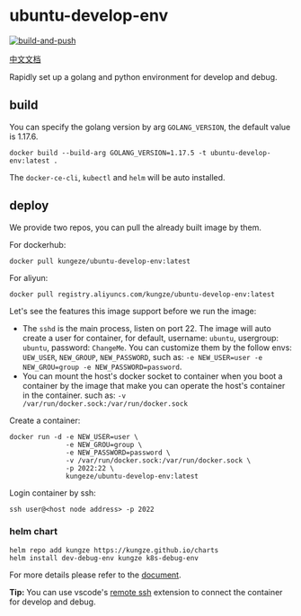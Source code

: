 # ubuntu-develop-env

[![build-and-push](https://github.com/kungze/ubuntu-develop-env/actions/workflows/build-and-push.yaml/badge.svg)](https://github.com/kungze/ubuntu-develop-env/actions/workflows/build-and-push.yaml)

[中文文档](README.md)

Rapidly set up a golang and python environment for develop and debug.

## build

You can specify the golang version by arg `GOLANG_VERSION`, the default value is 1.17.6.

    docker build --build-arg GOLANG_VERSION=1.17.5 -t ubuntu-develop-env:latest .

The `docker-ce-cli`, `kubectl` and `helm` will be auto installed.

## deploy

We provide two repos, you can pull the already built image by them.

For dockerhub:

    docker pull kungeze/ubuntu-develop-env:latest

For aliyun:

    docker pull registry.aliyuncs.com/kungze/ubuntu-develop-env:latest

Let's see the features this image support before we run the image:

* The `sshd` is the main process, listen on port 22. The image will auto create a user for container, for default, username: `ubuntu`, usergroup: `ubuntu`, password: `ChangeMe`. You can customize them by the follow envs: `UEW_USER`, `NEW_GROUP`, `NEW_PASSWORD`, such as: `-e NEW_USER=user -e NEW_GROU=group -e NEW_PASSWORD=password`.
* You can mount the host's docker socket to container when you boot a container by the image that make you can operate the host's container in the container. such as: `-v /var/run/docker.sock:/var/run/docker.sock`

Create a container:

    docker run -d -e NEW_USER=user \
                  -e NEW_GROU=group \
                  -e NEW_PASSWORD=password \
                  -v /var/run/docker.sock:/var/run/docker.sock \
                  -p 2022:22 \
                  kungeze/ubuntu-develop-env:latest

Login container by ssh:

    ssh user@<host node address> -p 2022

### helm chart

    helm repo add kungze https://kungze.github.io/charts
    helm install dev-debug-env kungze k8s-debug-env

For more details please refer to the [document](https://github.com/kungze/charts/tree/main/charts/k8s-debug-env).

**Tip:** You can use vscode's [remote ssh](https://code.visualstudio.com/docs/remote/ssh) extension to connect the container for develop and debug.
